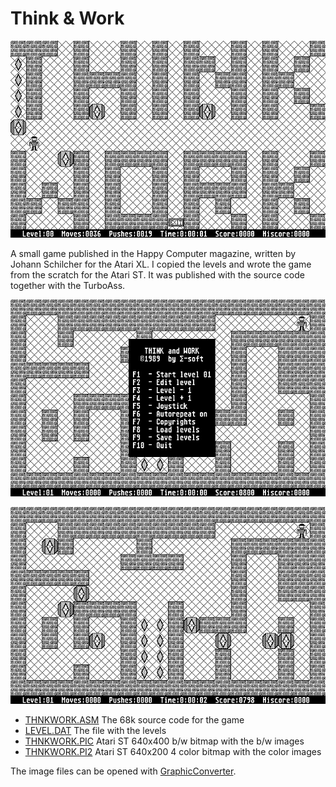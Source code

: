 # Think & Work

![Think & Work Title Image](thinkworktitle.gif)

A small game published in the Happy Computer magazine, written by Johann Schilcher for the Atari XL. I copied the levels and wrote the game from the scratch for the Atari ST. It was published with the source code together with the TurboAss.

![Think & Work Menu Image](thinkworkmenu.gif)

![Think & Work Game Image](thinkworkgame.gif)

  * [THNKWORK.ASM](THNKWORK.ASM) The 68k source code for the game
  * [LEVEL.DAT](LEVEL.DAT) The file with the levels
  * [THNKWORK.PIC](THNKWORK.PIC) Atari ST 640x400 b/w bitmap with the b/w images
  * [THNKWORK.PI2](THNKWORK.PI2) Atari ST 640x200 4 color bitmap with the color images

The image files can be opened with [GraphicConverter](http://www.graphicconverter.com).
